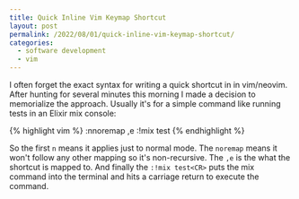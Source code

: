 ```yaml
---
title: Quick Inline Vim Keymap Shortcut
layout: post
permalink: /2022/08/01/quick-inline-vim-keymap-shortcut/
categories:
  - software development
  - vim
---
```


I often forget the exact syntax for writing a quick shortcut in in vim/neovim. After hunting for several minutes
this morning I made a decision to memorialize the approach. Usually it's for a simple command like running tests in
an Elixir mix console:

{% highlight vim %}
:nnoremap ,e :!mix test<CR>
{% endhighlight %}

So the first `n` means it applies just to normal mode. The `noremap` means it won't follow any other mapping so it's
non-recursive. The `,e` is the what the shortcut is mapped to. And finally the `:!mix test<CR>` puts the mix command
into the terminal and hits a carriage return to execute the command.
